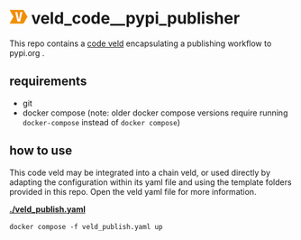 # ![veld chain](https://raw.githubusercontent.com/veldhub/.github/refs/heads/main/images/symbol_V_letter.png) veld_code__pypi_publisher

This repo contains a [code veld](https://zenodo.org/records/13322913) encapsulating a publishing
workflow to pypi.org . 

## requirements

- git
- docker compose (note: older docker compose versions require running `docker-compose` instead of 
  `docker compose`)

## how to use

This code veld may be integrated into a chain veld, or used directly by adapting the configuration 
within its yaml file and using the template folders provided in this repo. Open the veld yaml file 
for more information.

**[./veld_publish.yaml](./veld_publish.yaml)** 

```
docker compose -f veld_publish.yaml up
```

